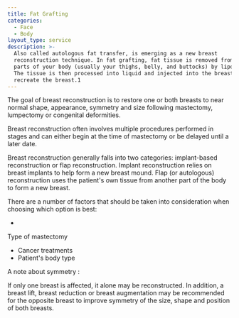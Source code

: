 ```yaml
---
title: Fat Grafting
categories:
  - Face
  - Body
layout_type: service
description: >-
  Also called autologous fat transfer, is emerging as a new breast
  reconstruction technique. In fat grafting, fat tissue is removed from other
  parts of your body (usually your thighs, belly, and buttocks) by liposuction.
  The tissue is then processed into liquid and injected into the breast area to
  recreate the breast.1
---
```

The goal of breast reconstruction is to restore one or both breasts to near normal shape, appearance, symmetry and size following mastectomy, lumpectomy or congenital deformities.

Breast reconstruction often involves multiple procedures performed in stages and can either begin at the time of mastectomy or be delayed until a later date.

Breast reconstruction generally falls into two categories: implant-based reconstruction or flap reconstruction. Implant reconstruction relies on breast implants to help form a new breast mound. Flap (or autologous) reconstruction uses the patient's own tissue from another part of the body to form a new breast.

There are a number of factors that should be taken into consideration when choosing which option is best:

* Type of mastectomy
* Cancer treatments
* Patient's body type

A note about symmetry:

If only one breast is affected, it alone may be reconstructed. In addition, a breast lift, breast reduction or breast augmentation may be recommended for the opposite breast to improve symmetry of the size, shape and position of both breasts.
